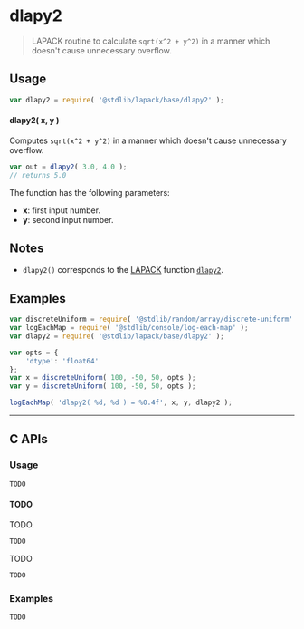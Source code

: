 <!--

@license Apache-2.0

Copyright (c) 2025 The Stdlib Authors.

Licensed under the Apache License, Version 2.0 (the "License");
you may not use this file except in compliance with the License.
You may obtain a copy of the License at

   http://www.apache.org/licenses/LICENSE-2.0

Unless required by applicable law or agreed to in writing, software
distributed under the License is distributed on an "AS IS" BASIS,
WITHOUT WARRANTIES OR CONDITIONS OF ANY KIND, either express or implied.
See the License for the specific language governing permissions and
limitations under the License.

-->

# dlapy2

> LAPACK routine to calculate `sqrt(x^2 + y^2)` in a manner which doesn't cause unnecessary overflow.

<section class="usage">

## Usage

```javascript
var dlapy2 = require( '@stdlib/lapack/base/dlapy2' );
```

#### dlapy2( x, y )

Computes `sqrt(x^2 + y^2)` in a manner which doesn't cause unnecessary overflow.

```javascript
var out = dlapy2( 3.0, 4.0 );
// returns 5.0
```

The function has the following parameters:

-   **x**: first input number.
-   **y**: second input number.

</section>

<!-- /.usage -->

<section class="notes">

## Notes

-   `dlapy2()` corresponds to the [LAPACK][LAPACK] function [`dlapy2`][lapack-dlapy2].

</section>

<!-- /.notes -->

<section class="examples">

## Examples

<!-- eslint no-undef: "error" -->

```javascript
var discreteUniform = require( '@stdlib/random/array/discrete-uniform' );
var logEachMap = require( '@stdlib/console/log-each-map' );
var dlapy2 = require( '@stdlib/lapack/base/dlapy2' );

var opts = {
    'dtype': 'float64'
};
var x = discreteUniform( 100, -50, 50, opts );
var y = discreteUniform( 100, -50, 50, opts );

logEachMap( 'dlapy2( %d, %d ) = %0.4f', x, y, dlapy2 );
```

</section>

<!-- /.examples -->

<!-- C interface documentation. -->

* * *

<section class="c">

## C APIs

<!-- Section to include introductory text. Make sure to keep an empty line after the intro `section` element and another before the `/section` close. -->

<section class="intro">

</section>

<!-- /.intro -->

<!-- C usage documentation. -->

<section class="usage">

### Usage

```c
TODO
```

#### TODO

TODO.

```c
TODO
```

TODO

```c
TODO
```

</section>

<!-- /.usage -->

<!-- C API usage notes. Make sure to keep an empty line after the `section` element and another before the `/section` close. -->

<section class="notes">

</section>

<!-- /.notes -->

<!-- C API usage examples. -->

<section class="examples">

### Examples

```c
TODO
```

</section>

<!-- /.examples -->

</section>

<!-- /.c -->

<!-- Section for related `stdlib` packages. Do not manually edit this section, as it is automatically populated. -->

<section class="related">

</section>

<!-- /.related -->

<!-- Section for all links. Make sure to keep an empty line after the `section` element and another before the `/section` close. -->

<section class="links">

[lapack]: https://www.netlib.org/lapack/explore-html/

[lapack-dlapy2]: https://www.netlib.org/lapack/explore-html-3.6.1/d7/d43/group__aux_o_t_h_e_rauxiliary_gacf4c47c2f593fb3a4e842bca6df1240b.html

</section>

<!-- /.links -->
